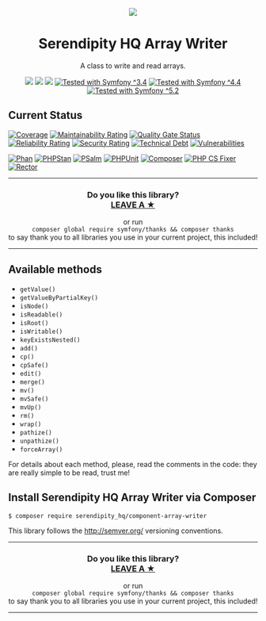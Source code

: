 <p align="center">
    <a href="http://www.serendipityhq.com" target="_blank">
        <img style="max-width: 350px" src="http://www.serendipityhq.com/assets/open-source-projects/Logo-SerendipityHQ-Icon-Text-Purple.png">
    </a>
</p>

<h1 align="center">Serendipity HQ Array Writer</h1>
<p align="center">A class to write and read arrays.</p>
<p align="center">
    <a href="https://github.com/Aerendir/component-array-writer/releases"><img src="https://img.shields.io/packagist/v/serendipity_hq/component-array-writer.svg?style=flat-square"></a>
    <a href="https://opensource.org/licenses/MIT"><img src="https://img.shields.io/badge/license-MIT-brightgreen.svg?style=flat-square"></a>
    <a href="https://github.com/Aerendir/component-array-writer/releases"><img src="https://img.shields.io/packagist/php-v/serendipity_hq/component-array-writer?color=%238892BF&style=flat-square&logo=php" /></a>
    <a title="Tested with Symfony ^3.4" href="https://github.com/Aerendir/component-array-writer/actions?query=branch%3Adev"><img title="Tested with Symfony ^3.4" src="https://img.shields.io/badge/Symfony-%5E3.4-333?style=flat-square&logo=symfony" /></a>
    <a title="Tested with Symfony ^4.4" href="https://github.com/Aerendir/component-array-writer/actions?query=branch%3Adev"><img title="Tested with Symfony ^4.4" src="https://img.shields.io/badge/Symfony-%5E4.4-333?style=flat-square&logo=symfony" /></a>
    <a title="Tested with Symfony ^5.2" href="https://github.com/Aerendir/component-array-writer/actions?query=branch%3Adev"><img title="Tested with Symfony ^5.2" src="https://img.shields.io/badge/Symfony-%5E5.2-333?style=flat-square&logo=symfony" /></a>
</p>

## Current Status

[![Coverage](https://sonarcloud.io/api/project_badges/measure?project=Aerendir_component-array-writer&metric=coverage)](https://sonarcloud.io/dashboard?id=Aerendir_component-array-writer)
[![Maintainability Rating](https://sonarcloud.io/api/project_badges/measure?project=Aerendir_component-array-writer&metric=sqale_rating)](https://sonarcloud.io/dashboard?id=Aerendir_component-array-writer)
[![Quality Gate Status](https://sonarcloud.io/api/project_badges/measure?project=Aerendir_component-array-writer&metric=alert_status)](https://sonarcloud.io/dashboard?id=Aerendir_component-array-writer)
[![Reliability Rating](https://sonarcloud.io/api/project_badges/measure?project=Aerendir_component-array-writer&metric=reliability_rating)](https://sonarcloud.io/dashboard?id=Aerendir_component-array-writer)
[![Security Rating](https://sonarcloud.io/api/project_badges/measure?project=Aerendir_component-array-writer&metric=security_rating)](https://sonarcloud.io/dashboard?id=Aerendir_component-array-writer)
[![Technical Debt](https://sonarcloud.io/api/project_badges/measure?project=Aerendir_component-array-writer&metric=sqale_index)](https://sonarcloud.io/dashboard?id=Aerendir_component-array-writer)
[![Vulnerabilities](https://sonarcloud.io/api/project_badges/measure?project=Aerendir_component-array-writer&metric=vulnerabilities)](https://sonarcloud.io/dashboard?id=Aerendir_component-array-writer)

[![Phan](https://github.com/Aerendir/component-array-writer/workflows/Phan/badge.svg)](https://github.com/Aerendir/component-array-writer/actions?query=branch%3Adev)
[![PHPStan](https://github.com/Aerendir/component-array-writer/workflows/PHPStan/badge.svg)](https://github.com/Aerendir/component-array-writer/actions?query=branch%3Adev)
[![PSalm](https://github.com/Aerendir/component-array-writer/workflows/PSalm/badge.svg)](https://github.com/Aerendir/component-array-writer/actions?query=branch%3Adev)
[![PHPUnit](https://github.com/Aerendir/component-array-writer/workflows/PHPunit/badge.svg)](https://github.com/Aerendir/component-array-writer/actions?query=branch%3Adev)
[![Composer](https://github.com/Aerendir/component-array-writer/workflows/Composer/badge.svg)](https://github.com/Aerendir/component-array-writer/actions?query=branch%3Adev)
[![PHP CS Fixer](https://github.com/Aerendir/component-array-writer/workflows/PHP%20CS%20Fixer/badge.svg)](https://github.com/Aerendir/component-array-writer/actions?query=branch%3Adev)
[![Rector](https://github.com/Aerendir/component-array-writer/workflows/Rector/badge.svg)](https://github.com/Aerendir/component-array-writer/actions?query=branch%3Adev)

<hr />
<h3 align="center">
    <b>Do you like this library?</b><br />
    <b><a href="#js-repo-pjax-container">LEAVE A &#9733;</a></b>
</h3>
<p align="center">
    or run<br />
    <code>composer global require symfony/thanks && composer thanks</code><br />
    to say thank you to all libraries you use in your current project, this included!
</p>
<hr />

## Available methods

- `getValue()`
- `getValueByPartialKey()`
- `isNode()`
- `isReadable()`
- `isRoot()`
- `isWritable()`
- `keyExistsNested()`
- `add()`
- `cp()`
- `cpSafe()`
- `edit()`
- `merge()`
- `mv()`
- `mvSafe()`
- `mvUp()`
- `rm()`
- `wrap()`
- `pathize()`
- `unpathize()`
- `forceArray()`

For details about each method, please, read the comments in the code: they are really simple to be read, trust me!

## Install Serendipity HQ Array Writer via Composer

    $ composer require serendipity_hq/component-array-writer

This library follows the http://semver.org/ versioning conventions.

<hr />
<h3 align="center">
    <b>Do you like this library?</b><br />
    <b><a href="#js-repo-pjax-container">LEAVE A &#9733;</a></b>
</h3>
<p align="center">
    or run<br />
    <code>composer global require symfony/thanks && composer thanks</code><br />
    to say thank you to all libraries you use in your current project, this included!
</p>
<hr />

